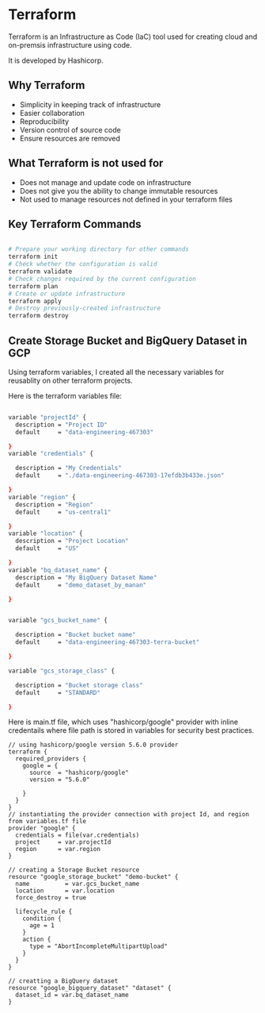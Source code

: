 # Terraform

Terraform is an Infrastructure as Code (IaC) tool used for creating cloud and on-premsis infrastructure using code.

It is developed by Hashicorp.

## Why Terraform

- Simplicity in keeping track of infrastructure
- Easier collaboration
- Reproducibility
- Version control of source code
- Ensure resources are removed

## What Terraform is not used for

- Does not manage and update code on infrastructure
- Does not give you the ability to change immutable resources
- Not used to manage resources not defined in your terraform files

## Key Terraform Commands

<!--

Main commands:
  init          Prepare your working directory for other commands
  validate      Check whether the configuration is valid
  plan          Show changes required by the current configuration
  apply         Create or update infrastructure
  destroy       Destroy previously-created infrastructure -->

```bash

# Prepare your working directory for other commands
terraform init
# Check whether the configuration is valid
terraform validate
# Check changes required by the current configuration
terraform plan
# Create or update infrastructure
terraform apply
# Destroy previously-created infrastructure
terraform destroy
```

## Create Storage Bucket and BigQuery Dataset in GCP

Using terraform variables, I created all the necessary variables for reusablity on other terraform projects.

Here is the terraform variables file:

```bash

variable "projectId" {
  description = "Project ID"
  default     = "data-engineering-467303"

}
variable "credentials" {

  description = "My Credentials"
  default     = "./data-engineering-467303-17efdb3b433e.json"

}
variable "region" {
  description = "Region"
  default     = "us-central1"

}
variable "location" {
  description = "Project Location"
  default     = "US"

}
variable "bq_dataset_name" {
  description = "My BigQuery Dataset Name"
  default     = "demo_dataset_by_manan"

}


variable "gcs_bucket_name" {

  description = "Bucket bucket name"
  default     = "data-engineering-467303-terra-bucket"

}

variable "gcs_storage_class" {

  description = "Bucket storage class"
  default     = "STANDARD"

}

```

Here is main.tf file, which uses "hashicorp/google" provider with inline credentails where file path is stored in variables for security best practices.

```
// using hashicorp/google version 5.6.0 provider
terraform {
  required_providers {
    google = {
      source  = "hashicorp/google"
      version = "5.6.0"

    }
  }
}
// instantiating the provider connection with project Id, and region from variables.tf file
provider "google" {
  credentials = file(var.credentials)
  project     = var.projectId
  region      = var.region
}

// creating a Storage Bucket resource
resource "google_storage_bucket" "demo-bucket" {
  name          = var.gcs_bucket_name
  location      = var.location
  force_destroy = true

  lifecycle_rule {
    condition {
      age = 1
    }
    action {
      type = "AbortIncompleteMultipartUpload"
    }
  }
}

// creatting a BigQuery dataset
resource "google_bigquery_dataset" "dataset" {
  dataset_id = var.bq_dataset_name
}
```

